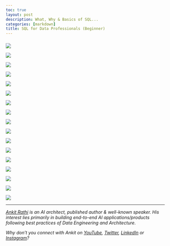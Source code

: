 ```yaml
---
toc: true
layout: post
description: What, Why & Basics of SQL...
categories: [markdown]
title: SQL for Data Professionals (Beginner)
---
```



### 

![](https://cdn-images-1.medium.com/max/1800/1*whXYDlojgUPsm8bLzbdx5Q.png)

![](https://cdn-images-1.medium.com/max/1200/1*xtdENkD8Xw76sMWQ7PyRVA.png)

![](https://cdn-images-1.medium.com/max/1200/1*U9eEQT3N2eZ4qLM_W-4zLg.png)

![](https://cdn-images-1.medium.com/max/1200/1*PI_Qw-h2QIRJ0e2ng2Aj0Q.png)

![](https://cdn-images-1.medium.com/max/1200/1*OxHOySFHz0kZQqTzu6_x-A.png)

![](https://cdn-images-1.medium.com/max/1200/1*0B8lT3H39TlR0EZdlWn17Q.png)

![](https://cdn-images-1.medium.com/max/1200/1*BXyS-24Q8r2_q-wkqGcbew.png)

![](https://cdn-images-1.medium.com/max/1200/1*jX5riV7oZ7Er7jpW6NCNIw.png)

![](https://cdn-images-1.medium.com/max/1200/1*WC7ot3EBfplSjv0a_lElwQ.png)

![](https://cdn-images-1.medium.com/max/1200/1*CO5ywR26-Wx0QswtR7bx5Q.png)

![](https://cdn-images-1.medium.com/max/1200/1*cZ7WVKdgVRBlV1bjviX1dA.png)

![](https://cdn-images-1.medium.com/max/1200/1*VRIy7LjIATwGWDxyo-nSeQ.png)

![](https://cdn-images-1.medium.com/max/1200/1*akXrHGBoAmiYL-Pm_NgJUA.png) 

![](https://cdn-images-1.medium.com/max/1200/1*xxwvp6FA0eGWfHa9vpqK8w.png)

![](https://cdn-images-1.medium.com/max/1200/1*6dbTAXb4BDoSQozKua-yIQ.png) 

![](https://cdn-images-1.medium.com/max/1200/1*OqrWTkpiCgfdBWJ96ipZOA.png)

![](https://cdn-images-1.medium.com/max/1200/1*9nkXrZV6dqmwOYanGQaDcw.png)

---
[*Ankit Rathi*](https://www.ankitrathi.com/) *is an AI architect, published author & well-known speaker. His interest lies primarily in building end-to-end AI applications/products following best practices of Data Engineering and Architecture.*

*Why don’t you connect with Ankit on* [*YouTube*](https://www.youtube.com/channel/UCrIv4EU2tFX8VhhT0oCnDnw)*,* [*Twitter*](https://twitter.com/rathiankit)*,* [*LinkedIn*](https://www.linkedin.com/in/ankitrathi/) *or* [*Instagram*](https://instagram.com/ankitrathi/)*?*

